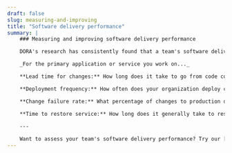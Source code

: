 ```yaml
---
draft: false
slug: measuring-and-improving
title: "Software delivery performance"
summary: |
    ### Measuring and improving software delivery performance

    DORA's research has consistently found that a team's software delivery capability reliably predicts the value that the team provides to their organization. Survey respondents who achieve high levels of software delivery performance report that their organizations perform better on business objectives. Performance can be assessed according to four software delivery metrics:

    _For the primary application or service you work on..._

    **Lead time for changes:** How long does it take to go from code committed to code successfully running in production?

    **Deployment frequency:** How often does your organization deploy code to production or release it to end users?

    **Change failure rate:** What percentage of changes to production or released to users result in degraded service (e.g., lead to service impairment or service outage) and subsequently require remediation (e.g., require a hotfix, rollback, fix forward, patch)?

    **Time to restore service:** How long does it generally take to restore service when a service incident or a defect that impacts users occurs (e.g., unplanned outage, service impairment)?
    
    ---

    Want to assess your team's software delivery performance? Try our [DORA Quick Check](/quickcheck) for insights on how to improve.
---
```

